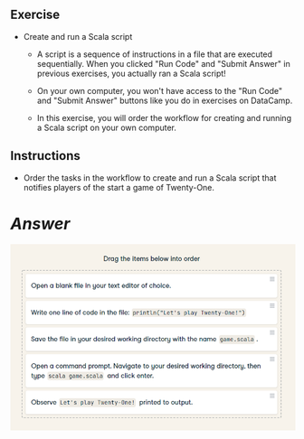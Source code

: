 ## **Exercise**

- Create and run a Scala script
  - A script is a sequence of instructions in a file that are executed sequentially. When you clicked "Run Code" and "Submit Answer" in previous exercises, you actually ran a Scala script!

  - On your own computer, you won't have access to the "Run Code" and "Submit Answer" buttons like you do in exercises on DataCamp.

  - In this exercise, you will order the workflow for creating and running a Scala script on your own computer.

## **Instructions**

- Order the tasks in the workflow to create and run a Scala script that notifies players of the start a game of Twenty-One.

# ***Answer***

![image](./image/1.png)
